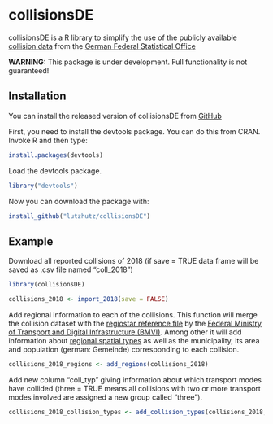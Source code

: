 
<!-- README.md is generated from README.Rmd. Please edit that file -->

# collisionsDE

<!-- badges: start -->

<!-- badges: end -->

collisionsDE is a R library to simplify the use of the publicly
available [collision
data](https://unfallatlas.statistikportal.de/) from
the [German Federal Statistical
Office](https://www.destatis.de/DE/Home/_inhalt.html)

**WARNING:** This package is under development. Full functionality is
not guaranteed\!

## Installation

You can install the released version of collisionsDE from
[GitHub](https://github.com)

First, you need to install the devtools package. You can do this from
CRAN. Invoke R and then type:

``` r
install.packages(devtools)
```

Load the devtools package.

``` r
library("devtools")
```

Now you can download the package with:

``` r
install_github("lutzhutz/collisionsDE")
```

## Example

Download all reported collisions of 2018 (if save = TRUE data frame will
be saved as .csv file named “coll\_2018”)

``` r
library(collisionsDE)

collisions_2018 <- import_2018(save = FALSE)
```

Add regional information to each of the collisions. This function will
merge the collision dataset with the [regiostar reference
file](https://www.bmvi.de/SharedDocs/DE/Anlage/G/regiostar-referenzdateien.html)
by the [Federal Ministry of Transport and Digital Infrastructure
(BMVI)](https://www.bmvi.de/DE/Home/home.html). Among other it will add
information about [regional spatial
types](https://www.bmvi.de/SharedDocs/DE/Artikel/G/regionalstatistische-raumtypologie.html)
as well as the municipality, its area and population (german: Gemeinde)
corresponding to each collision.

``` r
collisions_2018_regions <- add_regions(collisions_2018)
```

Add new column “coll\_typ” giving information about which transport
modes have collided (three = TRUE means all collisions with two or more
transport modes involved are assigned a new group called “three”).

``` r
collisions_2018_collision_types <- add_collision_types(collisions_2018, three = TRUE)
```
